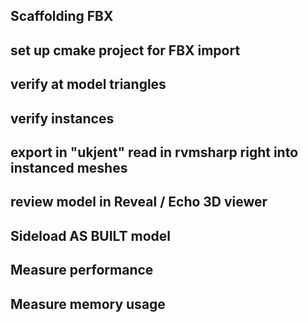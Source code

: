 ## Scaffolding FBX 

## set up cmake project for FBX import

## verify at model triangles

## verify instances

## export in "ukjent" read in rvmsharp right into instanced meshes

## review model in Reveal / Echo 3D viewer

## Sideload AS BUILT model

## Measure performance

## Measure memory usage
